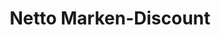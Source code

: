 ---
title: "Netto Marken-Discount"
url: /borken/netto-marken-discount-benningsweg/
shop: Supermarkt
---